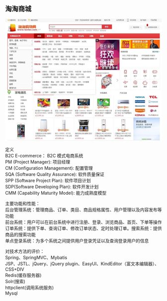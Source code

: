 ## 淘淘商城

![Alt text](index.jpg)

定义  
B2C E-commerce：	B2C 模式电商系统  
PM (Project Manager):	项目经理  
CM (Configuration Management):	配置管理  
SQA (Software Quality Assurance):	软件质量保证  
SPP (Software Project Plan):	软件项目计划  
SDP(Software Developing Plan):	软件开发计划  
CMM (Capability Maturity Model):	能力成熟度模型  

主要功能和性能：  
后台管理系统：管理商品、订单、类目、商品规格属性、用户管理以及内容发布等功能  
前台系统：用户可以在前台系统中进行注册、登录、浏览商品、首页、下单等操作  
订单系统：提供下单、查询订单、修改订单状态、定时处理订单。搜索系统：提供商品的搜索功能   
单点登录系统：为多个系统之间提供用户登录凭证以及查询登录用户的信息  

对技术方法的评价：  
Spring、SpringMVC、Mybatis  
JSP、JSTL、jQuery、jQuery plugin、EasyUI、KindEditor（富文本编辑器）、CSS+DIV  
Redis(缓存服务器)  
Solr(搜索)  
httpclient(调用系统服务)  
Mysql  

